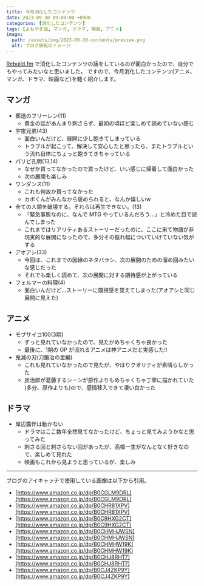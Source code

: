 ```yaml
---
title: 今月消化したコンテンツ
date: 2023-09-30 09:00:00 +0900
categories: [消化したコンテンツ]
tags: [よもやま話, マンガ, ドラマ, 映画, アニメ]
image:
  path: /assets/img/2023-09-30-contents/preview.png
  alt: ブログ移転のイメージ
---
```


[Rebuild.fm](https://rebuild.fm/) で消化したコンテンツの話をしているのが面白かったので、自分でもやってみたいなと思いました。
ですので、今月消化したコンテンツ(アニメ、マンガ、ドラマ、映画など)を軽く紹介します。

## マンガ

- 葬送のフリーレン(11)
  - 黄金の話があんまり刺さらず、最初の頃ほど楽しめて読めていない感じ
- 宇宙兄弟(43)
  - 面白いんだけど、展開に少し飽きてしまっている
  - トラブルが起こって、解決して安心したと思ったら、またトラブルという流れ自体にちょっと飽きてきちゃっている
- パリピ孔明(13,14)
  - なぜか買ってなかったので買ったけど、いい感じに帰着して面白かった
  - 次の展開も楽しみ
- ワンダンス(11)
  - これも何故か買ってなかった
  - カボくんがみんなから褒められると、なんか嬉しいw
- 全ての人類を破壊する。それらは再生できない。(13)
  - 「緊急事態なのに、なんで MTG やっているんだろう...」と冷めた目で読んでしまった
  - これまではリアリティあるストーリーだったのに、ここに来て物語が非現実的な展開になったので、多分その振れ幅についていけていない気がする
- アオアシ(33)
  - 今回は、これまでの因縁のネタバラシ、次の展開のための溜め回みたいな感じだった
  - それでも楽しく読めて、次の展開に対する期待感が上がっている
- フェルマーの料理(4)
  - 面白いんだけど...ストーリーに既視感を覚えてしまった(アオアシと同じ展開に見えた)

## アニメ

- モブサイコ100(3期)
  - ずっと見れていなかったので、見たがめちゃくちゃ良かった
  - 最後に、1期の OP が流れるアニメは神アニメだと実感した!!
- 鬼滅の刃(刀鍛冶の里編)
  - これも見れていなかったので見たが、やはりクオリティが素晴らしかった
  - 炭治郎が葛藤するシーンが原作よりもめちゃくちゃ丁寧に描かれていた(多分、原作よりも)ので、感情移入できて凄い良かった

## ドラマ

- 岸辺露伴は動かない
  - ドラマはここ数年全然見てなかったけど、ちょっと見てみようかなと思ってみた
  - 刺さる回と刺さらない回があったが、高橋一生がなんとなく好きなので、楽しめて見れた
  - 映画もこれから見ようと思っているが、楽しみ

---

ブログのアイキャッチで使用している画像は以下から引用。

- [https://www.amazon.co.jp/dp/B0CGLM9DRL](https://www.amazon.co.jp/dp/B0CGLM9DRL)
- [https://www.amazon.co.jp/dp/B0CHR81XPV](https://www.amazon.co.jp/dp/B0CHR81XPV)
- [https://www.amazon.co.jp/dp/B0C9HXG2CT](https://www.amazon.co.jp/dp/B0C9HXG2CT)
- [https://www.amazon.co.jp/dp/B0CHMHJWSN](https://www.amazon.co.jp/dp/B0CHMHJWSN)
- [https://www.amazon.co.jp/dp/B0CHMHW19K](https://www.amazon.co.jp/dp/B0CHMHW19K)
- [https://www.amazon.co.jp/dp/B0CHJ8RHT7](https://www.amazon.co.jp/dp/B0CHJ8RHT7)
- [https://www.amazon.co.jp/dp/B0CJ4ZKP9Y](https://www.amazon.co.jp/dp/B0CJ4ZKP9Y)
